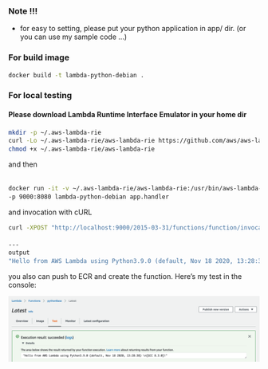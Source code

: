 ### Note !!! 
- for easy to setting, please put your python application in app/ dir. (or you can use my sample code ...)

### For build image
```bash
docker build -t lambda-python-debian .
```

### For local testing
#### Please download Lambda Runtime Interface Emulator in your home dir
```bash
mkdir -p ~/.aws-lambda-rie
curl -Lo ~/.aws-lambda-rie/aws-lambda-rie https://github.com/aws/aws-lambda-runtime-interface-emulator/releases/latest/download/aws-lambda-rie
chmod +x ~/.aws-lambda-rie/aws-lambda-rie
```
and then 
```bash
                                                                        #or your <app-name>"<handler-function-name> 
docker run -it -v ~/.aws-lambda-rie/aws-lambda-rie:/usr/bin/aws-lambda-rie --entrypoint /entry.sh \
-p 9000:8080 lambda-python-debian app.handler
```
and invocation with cURL
```bash
curl -XPOST "http://localhost:9000/2015-03-31/functions/function/invocations" -d '{}'

---
output
"Hello from AWS Lambda using Python3.9.0 (default, Nov 18 2020, 13:28:38) \n[GCC 8.3.0]!"
```

you also can push to ECR and create the function.  Here’s my test in the console:

![](./../images/lambda-console.png)

